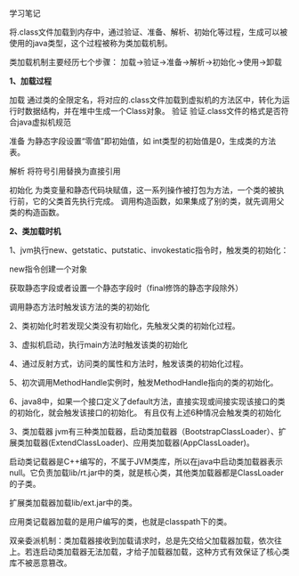 学习笔记

将.class文件加载到内存中，通过验证、准备、解析、初始化等过程，生成可以被使用的java类型，这个过程被称为类加载机制。

类加载机制主要经历七个步骤：
加载->验证->准备->解析->初始化->使用->卸载

**1、加载过程**

加载
通过类的全限定名，将对应的.class文件加载到虚拟机的方法区中，转化为运行时数据结构，并在堆中生成一个Class对象。
验证
验证.class文件的格式是否符合java虚拟机规范

准备
为静态字段设置“零值”即初始值，如 int类型的初始值是0，生成类的方法表。

解析
将符号引用替换为直接引用

初始化
为类变量和静态代码块赋值，这一系列操作被打包为<clinit>方法，一个类的<clinit>被执行前，它的父类<clinit>首先执行完成。
调用构造函数，如果集成了别的类，就先调用父类的构造函数。

**2、类加载时机**

1、jvm执行new、getstatic、putstatic、invokestatic指令时，触发类的初始化：

new指令创建一个对象

获取静态字段或者设置一个静态字段时（final修饰的静态字段除外）

调用静态方法时触发该方法的类的初始化

2、类初始化时若发现父类没有初始化，先触发父类的初始化过程。

3、虚拟机启动，执行main方法时触发该类的初始化

4、通过反射方式，访问类的属性和方法时，触发该类的初始化过程。

5、初次调用MethodHandle实例时，触发MethodHandle指向的类的初始化。

6、java8中，如果一个接口定义了default方法，直接实现或间接实现该接口的类的初始化，就会触发该接口的初始化。
有且仅有上述6种情况会触发类的初始化

3、类加载器
jvm有三种类加载器，启动类加载器（BootstrapClassLoader）、扩展类加载器(ExtendClassLoader)、应用类加载器(AppClassLoader)。

启动类记载器是C++编写的，不属于JVM类库，所以在java中启动类加载器表示null。它负责加载lib/rt.jar中的类，就是核心类，其他类加载器都是ClassLoader的子类。

扩展类加载器加载lib/ext.jar中的类。

应用类记载器加载的是用户编写的类，也就是classpath下的类。

双亲委派机制：类加载器接收到加载请求时，总是先交给父加载器加载，依次往上。若连启动类加载器无法加载，才给子加载器加载，这种方式有效保证了核心类库不被恶意篡改。
